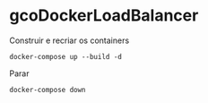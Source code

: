 # gcoDockerLoadBalancer

Construir e recriar os containers
```
docker-compose up --build -d
```

Parar
```
docker-compose down
```
